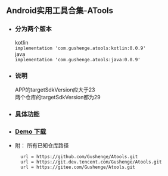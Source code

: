 ## Android实用工具合集-ATools

- ### 分为两个版本
     kotlin  
        `implementation 'com.gushenge.atools:kotlin:0.0.9' `  
     java  
        `implementation 'com.gushenge.atools:java:0.0.9'`
        
- ### 说明
    APP的targetSdkVersion应大于23  
    两个仓库的targetSdkVersion都为29
    

- ### [具体功能](https://github.com/Gushenge/Atools/wiki)
- ### [Demo 下载](http://linzi.gushenge.com/Atools.apk)
- 附：
所有已知仓库路径
        
	    url = https://github.com/Gushenge/Atools.git
	    url = https://git.dev.tencent.com/Gushenge/Atools.git
	    url = https://gitee.com/Gushenge/Atools.git